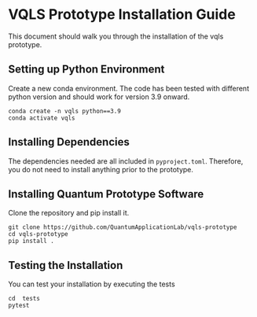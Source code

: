 # VQLS Prototype Installation Guide

This document should walk you through the installation of the vqls prototype.

## Setting up Python Environment

Create a new conda environment. The code has been tested with different python version and should work for version 3.9 onward.

```
conda create -n vqls python==3.9
conda activate vqls
``` 

## Installing Dependencies

The dependencies needed are all included in `pyproject.toml`. Therefore, you do not need to install anything prior to the prototype.

## Installing Quantum Prototype Software

Clone the repository and pip install it.

```
git clone https://github.com/QuantumApplicationLab/vqls-prototype
cd vqls-prototype
pip install .
```


## Testing the Installation

You can test your installation by executing the tests

```
cd  tests
pytest
```
